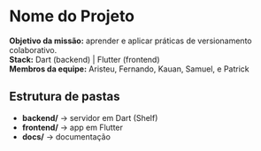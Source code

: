 # Nome do Projeto

**Objetivo da missão:** aprender e aplicar práticas de versionamento colaborativo.  
**Stack:** Dart (backend) | Flutter (frontend)  
**Membros da equipe:** Aristeu, Fernando, Kauan, Samuel, e Patrick

## Estrutura de pastas
- **backend/** → servidor em Dart (Shelf)  
- **frontend/** → app em Flutter  
- **docs/** → documentação  
